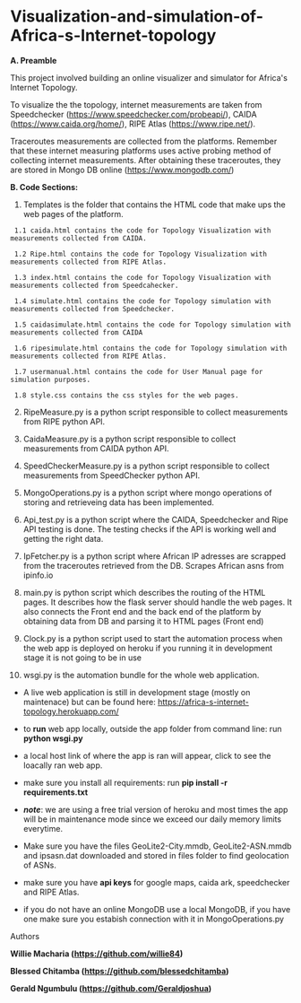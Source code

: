 # Visualization-and-simulation-of-Africa-s-Internet-topology

**A. Preamble**

This project involved building an online visualizer and simulator for Africa's Internet Topology.

To visualize the the topology, internet measurements are taken from Speedchecker (https://www.speedchecker.com/probeapi/),
CAIDA (https://www.caida.org/home/), RIPE Atlas (https://www.ripe.net/). 

Traceroutes measurements are collected from the platforms. Remember that these internet measuring platforms uses active probing method of collecting
internet measurements. After obtaining these traceroutes, they are stored in Mongo DB online (https://www.mongodb.com/)

**B. Code Sections:**

   1. Templates is the folder that contains the HTML code that  make ups the web pages of the platform. 
 
     1.1 caida.html contains the code for Topology Visualization with measurements collected from CAIDA.  
     
     1.2 Ripe.html contains the code for Topology Visualization with measurements collected from RIPE Atlas.
     
     1.3 index.html contains the code for Topology Visualization with measurements collected from Speedcahecker.
     
     1.4 simulate.html contains the code for Topology simulation with measurements collected from Speedchecker.
     
     1.5 caidasimulate.html contains the code for Topology simulation with measurements collected from CAIDA
     
     1.6 ripesimulate.html contains the code for Topology simulation with measurements collected from RIPE Atlas.
     
     1.7 usermanual.html contains the code for User Manual page for simulation purposes. 
     
     1.8 style.css contains the css styles for the web pages. 
  
  2. RipeMeasure.py is a python script responsible to collect measurements from RIPE python API. 
  
  3. CaidaMeasure.py is a python script responsible to collect measurements from CAIDA python API.
  
  4. SpeedCheckerMeasure.py is a python script responsible to collect measurements from SpeedChecker python API.
 
  5. MongoOperations.py is a python script where mongo operations of storing and retrieveing data has been implemented. 
  
  6. Api_test.py is a python script where the CAIDA, Speedchecker and Ripe API testing is done. The testing checks if the API is working well
  and getting the right data. 
  
  7. IpFetcher.py is a python script where African IP adresses are scrapped from the traceroutes retrieved from the DB. Scrapes African asns from ipinfo.io
  
  8. main.py is python script which describes the routing of the HTML pages. It describes how the flask server 
   should handle the web pages. It also connects the Front end and the back end of the platform by obtaining data from
   DB and parsing it to HTML pages (Front end)
  
  9. Clock.py is a python script used to start the automation process when the web app is deployed on heroku
 if you running it in development stage it is not going to be in use

 10. wsgi.py is the automation bundle for the whole web application.  
 
* A live web application is still in development stage (mostly on maintenace) but can be found here: https://africa-s-internet-topology.herokuapp.com/

* to **run** web app locally, outside the app folder from command line: run **python wsgi.py**

* a local host link of where the app is ran will appear, click to see the loacally ran web app.

* make sure you install all requirements: run **pip install -r requirements.txt**

* **_note_**: we are using a free trial version of heroku and most times the app will be in maintenance mode since we exceed our daily memory limits everytime.

* Make sure you have the files GeoLite2-City.mmdb, GeoLite2-ASN.mmdb and ipsasn.dat downloaded and stored in files folder to find geolocation of ASNs.
  
* make sure you have **api keys** for google maps, caida ark, speedchecker and RIPE Atlas.

* if you do not have an online MongoDB use a local MongoDB, if you have one make sure you estabish connection with it in MongoOperations.py

Authors 

**Willie Macharia (https://github.com/willie84)**

**Blessed Chitamba (https://github.com/blessedchitamba)**

**Gerald Ngumbulu (https://github.com/Geraldjoshua)**